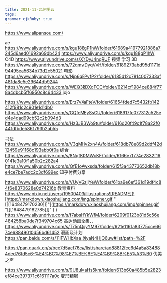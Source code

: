 ```yaml
---
title: 2021-11-21阿里云
tags: 
grammar_cjkRuby: true
---
```

https://www.alipansou.com/

ae
https://www.aliyundrive.com/s/kgu188gP1hW/folder/61689a41977921886a7245d6aed01692a69db424
https://www.aliyundrive.com/s/kgu188gP1hW
C4D
https://www.aliyundrive.com/s/XYDyJ4nqRUF
视频 学习 3D
https://www.aliyundrive.com/s/72qmwDyqVvH/folder/6189273abd95d1171d94495ea5634b73d2c55021
电影
https://www.aliyundrive.com/s/Njp6qEPvfP2/folder/6185d12c7814007333af481da8e5e29644db9244
https://www.aliyundrive.com/s/WEQ3RDXdFCC/folder/6214cf1984ce884f778a4dbcb5ff6950c8c64433
jojo

https://www.aliyundrive.com/s/Erz7vXaFteV/folder/61654fded7c5432fb142412f981c2c901e1d1db0
https://www.aliyundrive.com/s/GQfeMEySsCU/folder/618917fc077312c525ed4e4dad99cb52c2b094d3
https://www.aliyundrive.com/s/Hz3JBGWo9tu/folder/616d20f49c1f78a22f0441dfbde5861793b2ab55

书法 
https://www.aliyundrive.com/s/V3qMHv2xn4A/folder/618db78e89d2ddf42d12459e91168c193abb0f0a
综合
https://www.aliyundrive.com/s/8NqfKDMWcKF/folder/6166e7f774e2832f160141e3a10f1a50b2c282a4
https://www.aliyundrive.com/s/QfE1oAwxsda/folder/615f3a43773652db18be4ce7be7adc2c3df699ec 知乎付费分享

https://www.aliyundrive.com/s/VUyVGzijYeW/folder/61ba9e6ef361d19df4c84f6e8370628e0d74216b 教育资料
https://www.pixiv.net/users/19500403/illustrations![README](![https://markdown.xiaoshujiang.com/img/spinner.gif "\[\[\[1648479170230\]\]\]"](https://markdown.xiaoshujiang.com/img/spinner.gif "[[[1648479182785]]]" ) )
https://www.aliyundrive.com/s/f7absHYkWfM/folder/6209f0123b81d5c56e484258ba0de7f349704c65 高达动画全集、、
https://www.aliyundrive.com/s/T75nQpyYM97/folder/621e1161a83775cce6674e68849010d56bd61452 漫画及计划
https://pan.baidu.com/s/11jFWHbXaa_9iyaN4HjQ6uw#list/path=%2F

https://pan.quark.cn/s/bce7d5acf76c#/list/share/ad88812fcc6d4a5a834884ded76fd5c6-%E4%BC%98%E7%BE%8E%E4%B9%8B%E5%A3%B0
优美之声

https://www.aliyundrive.com/s/9U8uMaHs5km/folder/613b60a485b5e2823ef84ce397371c6161117a0c 变形精钢